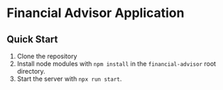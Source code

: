 # Financial Advisor Application

## Quick Start
1. Clone the repository
2. Install node modules with `npm install` in the `financial-advisor` root directory.
3. Start the server with `npx run start`.